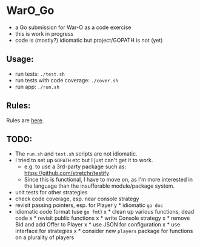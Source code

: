 
WarO_Go
=========

* a Go submission for War-O as a code exercise
* this is work in progress
* code is (mostly?) idiomatic but project/GOPATH is not (yet)

Usage:
---------

* run tests: `./test.sh`
* run tests with code coverage: `./cover.sh`
* run app: `./run.sh`

Rules:
---------

Rules are [here](Rules.md).

TODO:
---------

* The `run.sh` and `test.sh` scripts are not idiomatic.
* I tried to set up `GOPATH` etc but I just can't get it to work.
    - e.g. to use a 3rd-party package such as: https://github.com/stretchr/testify
    - Since this is functional, I have to move on, as I'm more interested in
      the language than the insufferable module/package system.
* unit tests for other strategies
* check code coverage, esp. near console strategy 
* revisit passing pointers, esp. for Player
y * idiomatic `go doc`
* idiomatic code format (use `go fmt`)
x * clean up various functions, dead code
x * revisit public functions
x * write Console strategy
x * remove Bid and add Offer to Player 
x * use JSON for configuration
x * use interface for strategies
x * consider new `players` package for functions on a plurality of players
